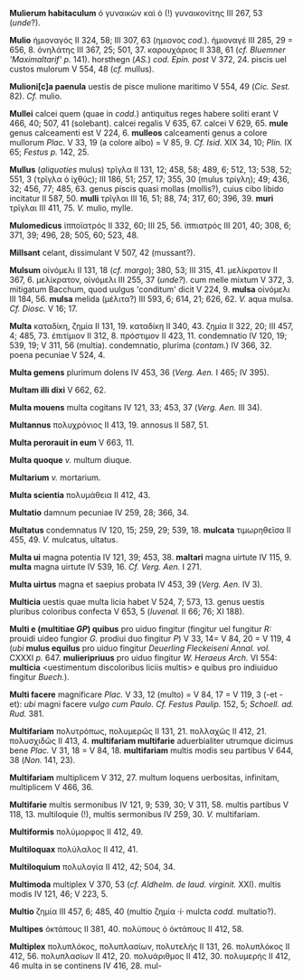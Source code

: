 **Mulierum habitaculum** ὁ γυναικὼν καὶ ὁ (!) γυναικονίτης III 267, 53
(*unde*?).

**Mulio** ἡμιοναγός II 324, 58; III 307, 63 (ημιονος *cod.*). ἡμιοναγέ
III 285, 29 = 656, 8. ὀνηλάτης III 367, 25; 501, 37. καρουχάριος II 338,
61 (*cf. Bluemner 'Maximaltarif' p.* 141). horsthegn (*AS.*) *cod. Epin.
post* V 372, 24. piscis uel custos mulorum V 554, 48 (*cf.* mullus).

**Mulioni[c]a paenula** uestis de pisce mulione maritimo V 554, 49
(*Cic. Sest.* 82). *Cf.* mulio.

**Mullei** calcei quem (quae in *codd.*) antiquitus reges habere soliti
erant V 466, 40; 507, 41 (solebant). calcei regalis V 635, 67. calcei V
629, 65. **mule** genus calceamenti est V 224, 6. **mulleos**
calceamenti genus a colore mullorum *Plac.* V 33, 19 (a colore albo) = V
85, 9. *Cf. Isid.* XIX 34, 10; *Plin.* IX 65; *Festus p.* 142, 25.

**Mullus** (*aliquoties* mulus) τρῖγλα II 131, 12; 458, 58; 489, 6; 512,
13; 538, 52; 551, 3 (τρῖγλα ὁ ἰχθύς); III 186, 51; 257, 17; 355, 30
(mulus τρίγλη); 49; 436, 32; 456, 77; 485, 63. genus piscis quasi mollas
(mollis?), cuius cibo libido incitatur II 587, 50. **mulli** τρῖγλαι III
16, 51; 88, 74; 317, 60; 396, 39. **muri** τρῖγλαι III 411, 75. *V.*
mulio, mylle.

**Mulomedicus** ἱπποϊατρός II 332, 60; III 25, 56. ἱππιατρός III 201,
40; 308, 6; 371, 39; 496, 28; 505, 60; 523, 48.

**Millsant** celant, dissimulant V 507, 42 (mussant?).

**Mulsum** οἰνόμελι II 131, 18 (*cf. margo*); 380, 53; III 315, 41.
μελίκρατον II 367, 6. μελίκρατον, οἰνόμελι III 255, 37 (*unde?*). cum
melle mixtum V 372, 3. mitigatum Bacchum, quod uulgus 'conditum' dicit V
224, 9. **mulsa** οἰνόμελι III 184, 56. **mulsa** melida (μέλιτα?) III
593, 6; 614, 21; 626, 62. *V.* aqua mulsa. *Cf. Diosc.* V 16; 17.

**Multa** καταδίκη, ζημία II 131, 19. καταδίκη II 340, 43. ζημία II 322,
20; III 457, 4; 485, 73. ἐπιτίμιον II 312, 8. πρόστιμον II 423, 11.
condemnatio IV 120, 19; 539, 19; V 311, 56 (multia). condemnatio,
plurima (*contam.*) IV 366, 32. poena pecuniae V 524, 4.

**Multa gemens** plurimum dolens IV 453, 36 (*Verg. Aen.* I 465; IV
395).

**Multam illi dixi** V 662, 62.

**Multa mouens** multa cogitans IV 121, 33; 453, 37 (*Verg. Aen.* III
34).

**Multannus** πολυχρόνιος II 413, 19. annosus II 587, 51.

**Multa perorauit in eum** V 663, 11.

**Multa quoque** *v.* multum diuque.

**Multarium** *v.* mortarium.

**Multa scientia** πολυμάθεια II 412, 43.

**Multatio** damnum pecuniae IV 259, 28; 366, 34.

**Multatus** condemnatus IV 120, 15; 259, 29; 539, 18. **mulcata**
τιμωρηθεῖσα II 455, 49. *V.* mulcatus, ultatus.

**Multa ui** magna potentia IV 121, 39; 453, 38. **maltari** magna
uirtute IV 115, 9. **multa** magna uirtute IV 539, 16. *Cf. Verg. Aen.*
I 271.

**Multa uirtus** magna et saepius probata IV 453, 39 (*Verg. Aen.* IV
3).

**Multicia** uestis quae multa licia habet V 524, 7; 573, 13. genus
uestis pluribus coloribus confecta V 653, 5 (*Iuvenal.* II 66; 76; XI
188).

**Multi e (multitiae *GP*) quibus** pro uiduo fingitur (fingitur uel
fungitur *R:* prouidi uideo fungior *G.* prodiui duo fingitur *P*) V 33,
14= V 84, 20 = V 119, 4 (*ubi* **mulus equilus** pro uiduo fingitur
*Deuerling Fleckeiseni Annal. vol.* CXXXI *p.* 647. **mulieripriuus**
pro uiduo fingitur *W. Heraeus Arch.* VI 554: **multicia** \<uestimentum
discoloribus liciis multis\> e quibus pro indiuiduo fingitur
*Buech.*).

**Multi facere** magnificare *Plac.* V 33, 12 (multo) = V 84, 17 = V
119, 3 (-et -et): *ubi* magni facere *vulgo cum Paulo. Cf. Festus
Paulip.* 152, 5; *Schoell. ad. Rud.* 381.

**Multifariam** πολυτρόπως, πολυμερῶς II 131, 21. πολλαχῶς II 412, 21.
πολυσχιδῶς II 413, 4. **multifariam multifarie** aduerbialiter utrumque
dicimus bene *Plac.* V 31, 18 = V 84, 18. **mul­tifariam** multis modis
seu partibus V 644, 38 (*Non.* 141, 23).

**Multifariam** multiplicem V 312, 27. multum loquens uerbositas,
infinitam, multiplicem V 466, 36.

**Multifarie** multis sermonibus IV 121, 9; 539, 30; V 311, 58. multis
partibus V 118, 13. multiloquie (!), multis sermonibus IV 259, 30. *V.*
multifariam.

**Multiformis** πολύμορφος II 412, 49.

**Multiloquax** πολύλαλος II 412, 41.

**Multiloquium** πολυλογία II 412, 42; 504, 34.

**Multimoda** multiplex V 370, 53 (*cf. Aldhelm. de laud. virginit.*
XXI). multis modis IV 121, 46; V 223, 5.

**Multio** ζημία III 457, 6; 485, 40 (multio ζημία ·i· mulcta *codd.*
multatio?).

**Multipes** ὀκτάπους II 381, 40. πολύπους ὁ ὀκτάπους II 412, 58.

**Multiplex** πολυπλόκος, πολυπλασίων, πολυτελής II 131, 26. πολυπλόκος
II 412, 56. πολυπλασίων II 412, 20. πολυάριθμος II 412, 30. πολυμερής II
412, 46 multa in se continens IV 416, 28. mul-
